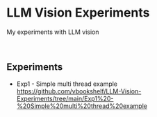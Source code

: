 # LLM Vision Experiments
My experiments with LLM vision

<br>

## Experiments

- Exp1 - Simple multi thread example<br>
https://github.com/vbookshelf/LLM-Vision-Experiments/tree/main/Exp1%20-%20Simple%20multi%20thread%20example
